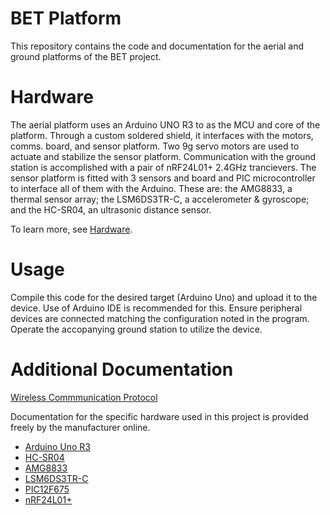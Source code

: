 # BET Platform

This repository contains the code and documentation for the aerial and ground platforms of the BET project.

# Hardware

The aerial platform uses an Arduino UNO R3 to as the MCU and core of the platform. Through a custom soldered shield, it interfaces with the motors, comms. board, and sensor platform. Two 9g servo motors are used to actuate and stabilize the sensor platform. Communication with the ground station is accomplished with a pair of nRF24L01+ 2.4GHz trancievers. The sensor platform is fitted with 3 sensors and board and PIC microcontroller to interface all of them with the Arduino. These are: the AMG8833, a thermal sensor array; the LSM6DS3TR-C, a accelerometer & gyroscope; and the HC-SR04, an ultrasonic distance sensor.

To learn more, see [Hardware](hardware.md).

# Usage

Compile this code for the desired target (Arduino Uno) and upload it to the device. Use of Arduino IDE is recommended for this. Ensure peripheral devices are connected matching the configuration noted in the program. Operate the accopanying ground station to utilize the device.

# Additional Documentation

[Wireless Commmunication Protocol](wireless.md)

Documentation for the specific hardware used in this project is provided freely by the manufacturer online.

* [Arduino Uno R3](https://docs.arduino.cc/static/9c741aca36170f5f51ff4753af3821b6/A000066-datasheet.pdf)
* [HC-SR04](https://drive.google.com/file/d/1EVeVC9sq9LfeJpi6mkSZEUftg7otLQPN/view)
* [AMG8833](https://learn.adafruit.com/adafruit-amg8833-8x8-thermal-camera-sensor)
* [LSM6DS3TR-C](https://learn.adafruit.com/adafruit-lsm6ds3tr-c-6-dof-accel-gyro-imu)
* [PIC12F675](https://ww1.microchip.com/downloads/aemDocuments/documents/MCU08/ProductDocuments/DataSheets/41190G.pdf)
* [nRF24L01+](https://nrf24.github.io/RF24/)


